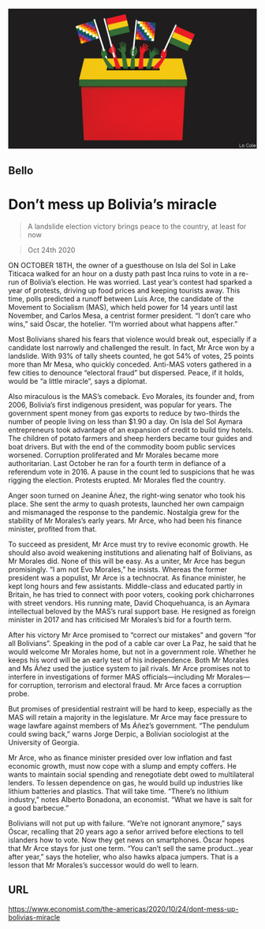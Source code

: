 ![](./images/20201024_AMD001_0.jpg)

## Bello

# Don’t mess up Bolivia’s miracle

> A landslide election victory brings peace to the country, at least for now

> Oct 24th 2020

ON OCTOBER 18TH, the owner of a guesthouse on Isla del Sol in Lake Titicaca walked for an hour on a dusty path past Inca ruins to vote in a re-run of Bolivia’s election. He was worried. Last year’s contest had sparked a year of protests, driving up food prices and keeping tourists away. This time, polls predicted a runoff between Luis Arce, the candidate of the Movement to Socialism (MAS), which held power for 14 years until last November, and Carlos Mesa, a centrist former president. “I don’t care who wins,” said Óscar, the hotelier. “I’m worried about what happens after.”

Most Bolivians shared his fears that violence would break out, especially if a candidate lost narrowly and challenged the result. In fact, Mr Arce won by a landslide. With 93% of tally sheets counted, he got 54% of votes, 25 points more than Mr Mesa, who quickly conceded. Anti-MAS voters gathered in a few cities to denounce “electoral fraud” but dispersed. Peace, if it holds, would be “a little miracle”, says a diplomat. 

Also miraculous is the MAS’s comeback. Evo Morales, its founder and, from 2006, Bolivia’s first indigenous president, was popular for years. The government spent money from gas exports to reduce by two-thirds the number of people living on less than $1.90 a day. On Isla del Sol Aymara entrepreneurs took advantage of an expansion of credit to build tiny hotels. The children of potato farmers and sheep herders became tour guides and boat drivers. But with the end of the commodity boom public services worsened. Corruption proliferated and Mr Morales became more authoritarian. Last October he ran for a fourth term in defiance of a referendum vote in 2016. A pause in the count led to suspicions that he was rigging the election. Protests erupted. Mr Morales fled the country. 

Anger soon turned on Jeanine Áñez, the right-wing senator who took his place. She sent the army to quash protests, launched her own campaign and mismanaged the response to the pandemic. Nostalgia grew for the stability of Mr Morales’s early years. Mr Arce, who had been his finance minister, profited from that.

To succeed as president, Mr Arce must try to revive economic growth. He should also avoid weakening institutions and alienating half of Bolivians, as Mr Morales did. None of this will be easy. As a uniter, Mr Arce has begun promisingly. “I am not Evo Morales,” he insists. Whereas the former president was a populist, Mr Arce is a technocrat. As finance minister, he kept long hours and few assistants. Middle-class and educated partly in Britain, he has tried to connect with poor voters, cooking pork chicharrones with street vendors. His running mate, David Choquehuanca, is an Aymara intellectual beloved by the MAS’s rural support base. He resigned as foreign minister in 2017 and has criticised Mr Morales’s bid for a fourth term.

After his victory Mr Arce promised to “correct our mistakes” and govern “for all Bolivians”. Speaking in the pod of a cable car over La Paz, he said that he would welcome Mr Morales home, but not in a government role. Whether he keeps his word will be an early test of his independence. Both Mr Morales and Ms Áñez used the justice system to jail rivals. Mr Arce promises not to interfere in investigations of former MAS officials—including Mr Morales—for corruption, terrorism and electoral fraud. Mr Arce faces a corruption probe.

But promises of presidential restraint will be hard to keep, especially as the MAS will retain a majority in the legislature. Mr Arce may face pressure to wage lawfare against members of Ms Áñez’s government. “The pendulum could swing back,” warns Jorge Derpic, a Bolivian sociologist at the University of Georgia. 

Mr Arce, who as finance minister presided over low inflation and fast economic growth, must now cope with a slump and empty coffers. He wants to maintain social spending and renegotiate debt owed to multilateral lenders. To lessen dependence on gas, he would build up industries like lithium batteries and plastics. That will take time. “There’s no lithium industry,” notes Alberto Bonadona, an economist. “What we have is salt for a good barbecue.” 

Bolivians will not put up with failure. “We’re not ignorant anymore,” says Óscar, recalling that 20 years ago a señor arrived before elections to tell islanders how to vote. Now they get news on smartphones. Óscar hopes that Mr Arce stays for just one term. “You can’t sell the same product...year after year,” says the hotelier, who also hawks alpaca jumpers. That is a lesson that Mr Morales’s successor would do well to learn.

## URL

https://www.economist.com/the-americas/2020/10/24/dont-mess-up-bolivias-miracle
